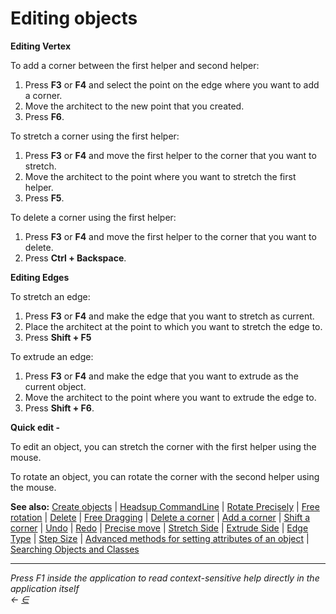 # Editing objects

**Editing Vertex**

To add a corner between the first helper and second helper:

1. Press **F3** or **F4** and select the point on the edge where you want to add a corner.
2. Move the architect to the new point that you created.
3. Press **F6**.

To stretch a corner using the first helper:

1. Press **F3** or **F4** and move the first helper to the corner that you want to stretch.
2. Move the architect to the point where you want to stretch the first helper.
3. Press **F5**.

To delete a corner using the first helper:

1. Press **F3** or **F4** and move the first helper to the corner that you want to delete.
2. Press **Ctrl + Backspace**.

**Editing Edges**

To stretch an edge:

1. Press **F3** or **F4** and make the edge that you want to stretch as current.
2. Place the architect at the point to which you want to stretch the edge to.
3. Press **Shift + F5**

To extrude an edge:

1. Press **F3** or **F4** and make the edge that you want to extrude as the current object.
2. Move the architect to the point where you want to extrude the edge to.
3. Press **Shift + F6**.

**Quick edit -**

To edit an object, you can stretch the corner with the first helper using the mouse.

To rotate an object, you can rotate the corner with the second helper using the mouse.

**See also:** [Create objects](https://docs.teamtad.com/actcreateobjnew) | [Headsup CommandLine](https://docs.teamtad.com/actshowcommandline) | [Rotate Precisely](https://docs.teamtad.com/action12) | [Free rotation](https://docs.teamtad.com/isrotating) | [Delete](https://docs.teamtad.com/action5) | [Free Dragging](https://docs.teamtad.com/isdraggingobj) | [Delete a corner](https://docs.teamtad.com/action18) | [Add a corner](https://docs.teamtad.com/action19) | [Shift a corner](https://docs.teamtad.com/action17) | [Undo](https://docs.teamtad.com/action15) | [Redo](https://docs.teamtad.com/action16) | [Precise move](https://docs.teamtad.com/action1) | [Stretch Side](https://docs.teamtad.com/action13) | [Extrude Side](https://docs.teamtad.com/action14) | [Edge Type](https://docs.teamtad.com/docurve) | [Step Size](https://docs.teamtad.com/stepsizeview) | [Advanced methods for setting attributes of an object](https://docs.teamtad.com/advanced\_methods\_for\_setting\_attributes\_of\_an\_object) | [Searching Objects and Classes](https://docs.teamtad.com/searchobjclass)

***

_Press F1 inside the application to read context-sensitive help directly in the application itself_\
_←_ [_∈_](https://docs.teamtad.com/editing\_objects?do=edit)
